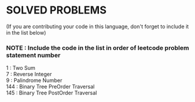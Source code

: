 # SOLVED PROBLEMS
(If you are contributing your code in this language, don't forget to include it in the list below)<br>
### NOTE : Include the code in the list in order of leetcode problem statement number

1 : Two Sum<br>
7 : Reverse Integer<br>
9 : Palindrome Number<br>
144 : Binary Tree PreOrder Traversal<br>
145 : Binary Tree PostOrder Traversal<br>
